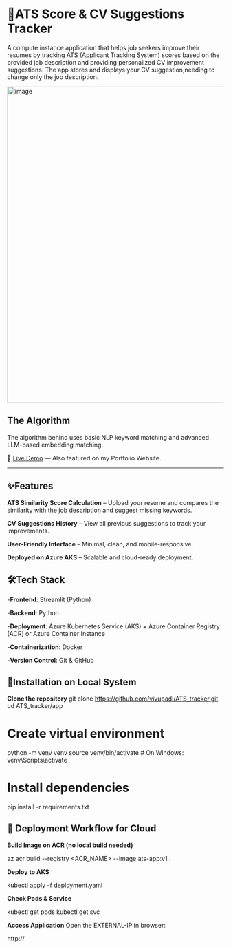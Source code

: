 # 📄ATS Score & CV Suggestions Tracker  
A compute instance application that helps job seekers improve their resumes by tracking ATS (Applicant Tracking System) scores based on the provided job description and providing personalized CV improvement suggestions.
The app stores and displays your CV suggestion,needing to change only the job description.

<img width="862" height="735" alt="image" src="https://github.com/user-attachments/assets/5d38b5c6-19d5-4d70-862a-d5d2f1d01543" />


## The Algorithm  

The algorithm behind uses basic NLP keyword matching and advanced LLM-based embedding matching.

🚀 [Live Demo](https://example.com) — Also featured on my Portfolio Website.  

---  
## ✨Features  
**ATS Similarity Score Calculation** – Upload your resume and compares the similarity with the job description and suggest missing keywords.

**CV Suggestions History** – View all previous suggestions to track your improvements.

**User-Friendly Interface** – Minimal, clean, and mobile-responsive.

**Deployed on Azure AKS** – Scalable and cloud-ready deployment.

## 🛠️Tech Stack  
-**Frontend**: Streamlit (Python)

-**Backend**: Python

-**Deployment**: Azure Kubernetes Service (AKS) + Azure Container Registry (ACR) or Azure Container Instance

-**Containerization**: Docker

-**Version Control**: Git & GitHub

## 📖Installation on Local System
**Clone the repository**
git clone https://github.com/vivupadi/ATS_tracker.git
cd ATS_tracker/app

# Create virtual environment
python -m venv venv
source venv/bin/activate  # On Windows: venv\Scripts\activate

# Install dependencies
pip install -r requirements.txt


## 🚀 Deployment Workflow for Cloud

**Build Image on ACR (no local build needed)**

az acr build --registry <ACR_NAME> --image ats-app:v1 .


**Deploy to AKS**

kubectl apply -f deployment.yaml


**Check Pods & Service**

kubectl get pods
kubectl get svc


**Access Application**
Open the EXTERNAL-IP in browser:

http://<EXTERNAL-IP>
